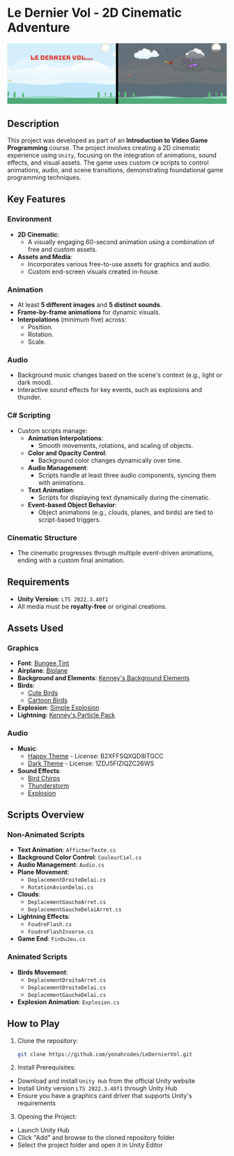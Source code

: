 # Le Dernier Vol - 2D Cinematic Adventure

![Le Dernier Vol Animation](LeDernierVolScreenshots.png)

## Description
This project was developed as part of an **Introduction to Video Game Programming** course. The project involves creating a 2D cinematic experience using `Unity`, focusing on the integration of animations, sound effects, and visual assets. The game uses custom `C#` scripts to control animations, audio, and scene transitions, demonstrating foundational game programming techniques.

## Key Features

### Environment
- **2D Cinematic**:
  - A visually engaging 60-second animation using a combination of free and custom assets.
- **Assets and Media**:
  - Incorporates various free-to-use assets for graphics and audio.
  - Custom end-screen visuals created in-house.

### Animation
- At least **5 different images** and **5 distinct sounds**.
- **Frame-by-frame animations** for dynamic visuals.
- **Interpolations** (minimum five) across:
  - Position.
  - Rotation.
  - Scale.

### Audio
- Background music changes based on the scene's context (e.g., light or dark mood).
- Interactive sound effects for key events, such as explosions and thunder.

### C# Scripting
- Custom scripts manage:
  - **Animation Interpolations**:
    - Smooth movements, rotations, and scaling of objects.
  - **Color and Opacity Control**:
    - Background color changes dynamically over time.
  - **Audio Management**:
    - Scripts handle at least three audio components, syncing them with animations.
  - **Text Animation**:
    - Scripts for displaying text dynamically during the cinematic.
  - **Event-based Object Behavior**:
    - Object animations (e.g., clouds, planes, and birds) are tied to script-based triggers.

### Cinematic Structure
- The cinematic progresses through multiple event-driven animations, ending with a custom final animation.

## Requirements
- **Unity Version**: `LTS 2022.3.40f1`
- All media must be **royalty-free** or original creations.

## Assets Used
### Graphics
- **Font**: [Bungee Tint](https://fonts.google.com/specimen/Bungee+Tint)
- **Airplane**: [Biplane](https://freesvg.org/biplane-2)
- **Background and Elements**: [Kenney's Background Elements](https://kenney.nl/assets/background-elements-redux)
- **Birds**: 
  - [Cute Birds](https://assetstore.unity.com/packages/2d/characters/2d-cute-birds-4-in-1-mini-pack-237273)
  - [Cartoon Birds](https://assetstore.unity.com/packages/2d/characters/2d-cartoon-birds-pack-149167)
- **Explosion**: [Simple Explosion](https://opengameart.org/content/simple-explosion-bleeds-game-art)
- **Lightning**: [Kenney's Particle Pack](https://kenney.nl/assets/particle-pack)

### Audio
- **Music**:
  - [Happy Theme](https://www.bensound.com/royalty-free-music/track/country-boy) - License: B2XFFSQXQD8ITGCC
  - [Dark Theme](https://www.bensound.com/royalty-free-music/track/crime-scene-dark-suspenseful) - License: 1ZDJ5FIZIQZC26WS
- **Sound Effects**:
  - [Bird Chirps](https://freesound.org/people/fleurescence/sounds/578858/)
  - [Thunderstorm](https://soundbible.com/916-Perfect-Thunder-Storm.html)
  - [Explosion](https://freesound.org/people/sandyrb/sounds/95078/)

## Scripts Overview
### Non-Animated Scripts
- **Text Animation**: `AfficherTexte.cs`
- **Background Color Control**: `CouleurCiel.cs`
- **Audio Management**: `Audio.cs`
- **Plane Movement**: 
  - `DeplacementDroiteDelai.cs`
  - `RotationAvionDelai.cs`
- **Clouds**:
  - `DeplacementGaucheArret.cs`
  - `DeplacementGaucheDelaiArret.cs`
- **Lightning Effects**:
  - `FoudreFlash.cs`
  - `FoudreFlashInverse.cs`
- **Game End**: `FinDuJeu.cs`

### Animated Scripts
- **Birds Movement**:
  - `DeplacementDroiteArret.cs`
  - `DeplacementDroiteDelai.cs`
  - `DeplacementGaucheDelai.cs`
- **Explosion Animation**: `Explosion.cs`

## How to Play

1. Clone the repository:
    ```bash
    git clone https://github.com/yonahcodes/LeDernierVol.git
    ```
2. Install Prerequisites:
  - Download and install `Unity Hub` from the official Unity website
  - Install Unity version `LTS 2022.3.40f1` through Unity Hub
  - Ensure you have a graphics card driver that supports Unity's requirements

3. Opening the Project:
  - Launch Unity Hub
  - Click "Add" and browse to the cloned repository folder
  - Select the project folder and open it in Unity Editor
